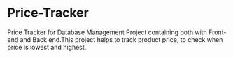 # Price-Tracker
Price Tracker for Database Management Project containing both with Front-end and Back end.This project helps to track product price, to check when price is lowest and highest.

